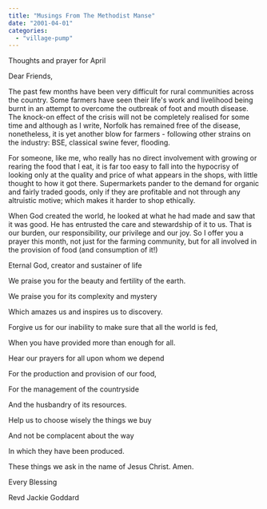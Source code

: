 ```yaml
---
title: "Musings From The Methodist Manse"
date: "2001-04-01"
categories: 
  - "village-pump"
---
```


Thoughts and prayer for April

Dear Friends,

The past few months have been very difficult for rural communities across the country. Some farmers have seen their life's work and livelihood being burnt in an attempt to overcome the outbreak of foot and mouth disease. The knock-on effect of the crisis will not be completely realised for some time and although as I write, Norfolk has remained free of the disease, nonetheless, it is yet another blow for farmers - following other strains on the industry: BSE, classical swine fever, flooding.

For someone, like me, who really has no direct involvement with growing or rearing the food that I eat, it is far too easy to fall into the hypocrisy of looking only at the quality and price of what appears in the shops, with little thought to how it got there. Supermarkets pander to the demand for organic and fairly traded goods, only if they are profitable and not through any altruistic motive; which makes it harder to shop ethically.

When God created the world, he looked at what he had made and saw that it was good. He has entrusted the care and stewardship of it to us. That is our burden, our responsibility, our privilege and our joy. So I offer you a prayer this month, not just for the farming community, but for all involved in the provision of food (and consumption of it!)

Eternal God, creator and sustainer of life

We praise you for the beauty and fertility of the earth.

We praise you for its complexity and mystery

Which amazes us and inspires us to discovery.

Forgive us for our inability to make sure that all the world is fed,

When you have provided more than enough for all.

Hear our prayers for all upon whom we depend

For the production and provision of our food,

For the management of the countryside

And the husbandry of its resources.

Help us to choose wisely the things we buy

And not be complacent about the way

In which they have been produced.

These things we ask in the name of Jesus Christ. Amen.

Every Blessing

Revd Jackie Goddard
